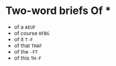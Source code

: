 # Two-word briefs Of *

* of a `AEUF`
* of course `OFBG`
* of it `T-F`
* of that `THAF`
* of the `-FT`
* of this `TH-F`
